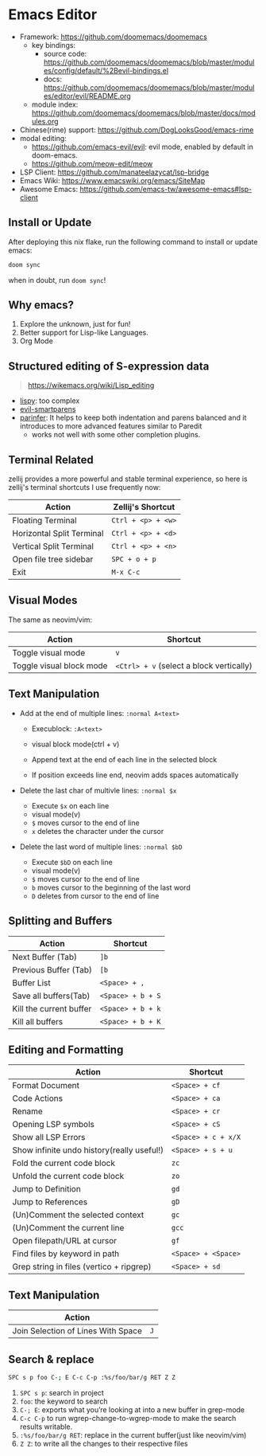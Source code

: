 # Emacs Editor

- Framework: <https://github.com/doomemacs/doomemacs>
  - key bindings:
    - source code: <https://github.com/doomemacs/doomemacs/blob/master/modules/config/default/%2Bevil-bindings.el>
    - docs: <https://github.com/doomemacs/doomemacs/blob/master/modules/editor/evil/README.org>
  - module index: <https://github.com/doomemacs/doomemacs/blob/master/docs/modules.org>
- Chinese(rime) support: <https://github.com/DogLooksGood/emacs-rime>
- modal editing:
  - <https://github.com/emacs-evil/evil>: evil mode, enabled by default in doom-emacs.
  - <https://github.com/meow-edit/meow>
- LSP Client: <https://github.com/manateelazycat/lsp-bridge>
- Emacs Wiki: <https://www.emacswiki.org/emacs/SiteMap>
- Awesome Emacs: <https://github.com/emacs-tw/awesome-emacs#lsp-client>

## Install or Update

After deploying this nix flake, run the following command to install or update emacs:

```bash
doom sync
```

when in doubt, run `doom sync`!

## Why emacs?

1. Explore the unknown, just for fun!
2. Better support for Lisp-like Languages.
3. Org Mode

## Structured editing of S-expression data

> https://wikemacs.org/wiki/Lisp_editing

- [lispy](https://github.com/doomemacs/doomemacs/tree/master/modules/editor/lispy): too complex
- [evil-smartparens](https://github.com/expez/evil-smartparens)
- [parinfer](https://github.com/doomemacs/doomemacs/tree/master/modules/editor/parinfer): It helps to keep both indentation and parens balanced and it introduces to more advanced features similar to Paredit
  - works not well with some other completion plugins.

## Terminal Related

zellij provides a more powerful and stable terminal experience, so here is zellij's terminal shortcuts I use frequently now:

| Action                    | Zellij's Shortcut  |
| ------------------------- | ------------------ |
| Floating Terminal         | `Ctrl + <p> + <w>` |
| Horizontal Split Terminal | `Ctrl + <p> + <d>` |
| Vertical Split Terminal   | `Ctrl + <p> + <n>` |
| Open file tree sidebar    | `SPC + o + p`      |
| Exit                      | `M-x C-c`          |

## Visual Modes

The same as neovim/vim:

| Action                   | Shortcut                                 |
| ------------------------ | ---------------------------------------- |
| Toggle visual mode       | `v`                                      |
| Toggle visual block mode | `<Ctrl> + v` (select a block vertically) |

## Text Manipulation

- Add at the end of multiple lines: `:normal A<text>`

  - Execublock: `:A<text>`

  - visual block mode(ctrl + v)
  - Append text at the end of each line in the selected block
  - If position exceeds line end, neovim adds spaces automatically

- Delete the last char of multivle lines: `:normal $x`

  - Execute `$x` on each line
  - visual mode(v)
  - `$` moves cursor to the end of line
  - `x` deletes the character under the cursor

- Delete the last word of multiple lines: `:normal $bD`
  - Execute `$bD` on each line
  - visual mode(v)
  - `$` moves cursor to the end of line
  - `b` moves cursor to the beginning of the last word
  - `D` deletes from cursor to the end of line

## Splitting and Buffers

| Action                  | Shortcut          |
| ----------------------- | ----------------- |
| Next Buffer (Tab)       | `]b`              |
| Previous Buffer (Tab)   | `[b`              |
| Buffer List             | `<Space> + ,`     |
| Save all buffers(Tab)   | `<Space> + b + S` |
| Kill the current buffer | `<Space> + b + k` |
| Kill all buffers        | `<Space> + b + K` |

## Editing and Formatting

| Action                                     | Shortcut            |
| ------------------------------------------ | ------------------- |
| Format Document                            | `<Space> + cf`      |
| Code Actions                               | `<Space> + ca`      |
| Rename                                     | `<Space> + cr`      |
| Opening LSP symbols                        | `<Space> + cS`      |
| Show all LSP Errors                        | `<Space> + c + x/X` |
| Show infinite undo history(really useful!) | `<Space> + s + u`   |
| Fold the current code block                | `zc`                |
| Unfold the current code block              | `zo`                |
| Jump to Definition                         | `gd`                |
| Jump to References                         | `gD`                |
| (Un)Comment the selected context           | `gc`                |
| (Un)Comment the current line               | `gcc`               |
| Open filepath/URL at cursor                | `gf`                |
| Find files by keyword in path              | `<Space> + <Space>` |
| Grep string in files (vertico + ripgrep)   | `<Space> + sd`      |

## Text Manipulation

| Action                             |     |
| ---------------------------------- | --- |
| Join Selection of Lines With Space | `J` |

## Search & replace

```bash
SPC s p foo C-; E C-c C-p :%s/foo/bar/g RET Z Z
```

1. `SPC s p`: search in project
1. `foo`: the keyword to search
1. `C-; E`: exports what you’re looking at into a new buffer in grep-mode
1. `C-c C-p` to run wgrep-change-to-wgrep-mode to make the search results writable.
1. `:%s/foo/bar/g RET`: replace in the current buffer(just like neovim/vim)
1. `Z Z`: to write all the changes to their respective files
